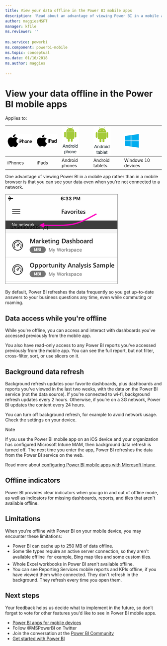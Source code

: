 ```yaml
---
title: View your data offline in the Power BI mobile apps
description: 'Read about an advantage of viewing Power BI in a mobile app rather than in a mobile browser: you can see your data even when you''re not connected to a network.'
author: maggiesMSFT
manager: kfile
ms.reviewer: ''

ms.service: powerbi
ms.component: powerbi-mobile
ms.topic: conceptual
ms.date: 01/16/2018
ms.author: maggies

---
```

# View your data offline in the Power BI mobile apps
Applies to:

| ![iPhone](media/mobile-apps-offline-data/iphone-logo-50-px.png) | ![iPad](media/mobile-apps-offline-data/ipad-logo-50-px.png) | ![Android phone](media/mobile-apps-offline-data/android-phone-logo-50-px.png) | ![Android tablet](media/mobile-apps-offline-data/android-tablet-logo-50-px.png) | ![Windows 10](media/mobile-apps-offline-data/win-10-logo-50-px.png) |
|:--- |:--- |:--- |:--- |:--- |
| iPhones |iPads |Android phones |Android tablets |Windows 10 devices |

One advantage of viewing Power BI in a mobile app rather than in a mobile browser is that you can see your data even when you're not connected to a network. 

![No network message](media/mobile-apps-offline-data/power-bi-iphone-no-network.png)

By default, Power BI refreshes the data frequently so you get up-to-date answers to your business questions any time, even while commuting or roaming.

## Data access while you're offline
While you're offline, you can access and interact with dashboards you've accessed previously from the mobile app.

You also have read-only access to any Power BI reports you've accessed previously from the mobile app. You can see the full report, but not filter, cross-filter, sort, or use slicers on it.

## Background data refresh
Background refresh updates your favorite dashboards, plus dashboards and reports you've viewed in the last two weeks, with the data on the Power BI service (not the data source). If you're connected to wi-fi, background refresh updates every 2 hours. Otherwise, if you’re on a 3G network, Power BI updates the content every 24 hours.

You can turn off background refresh, for example to avoid network usage. Check the settings on your device.

> [!NOTE]
> If you use the Power BI mobile app on an iOS device and your organization has configured Microsoft Intune MAM, then background data refresh is turned off. The next time you enter the app, Power BI refreshes the data from the Power BI service on the web.
> 
> Read more about [configuring Power BI mobile apps with Microsoft Intune](service-admin-mobile-intune.md). 
> 
> 

## Offline indicators
Power BI provides clear indicators when you go in and out of offline mode, as well as indicators for missing dashboards, reports, and tiles that aren't available offline.

## Limitations
When you're offline with Power BI on your mobile device, you may encounter these limitations:

* Power BI can cache up to 250 MB of data offline.
* Some tile types require an active server connection, so they aren't available offline &#151; for example, Bing map tiles and some custom tiles.
* Whole Excel workbooks in Power BI aren't available offline.
* You can see Reporting Services mobile reports and KPIs offline, if you have viewed them while connected. They don't refresh in the background. They refresh every time you open them. 

## Next steps
Your feedback helps us decide what to implement in the future, so don’t forget to vote for other features you'd like to see in Power BI mobile apps. 

* [Power BI apps for mobile devices](mobile-apps-for-mobile-devices.md)
* Follow @MSPowerBI on Twitter
* Join the conversation at the [Power BI Community](http://community.powerbi.com/)
* [Get started with Power BI](service-get-started.md)

